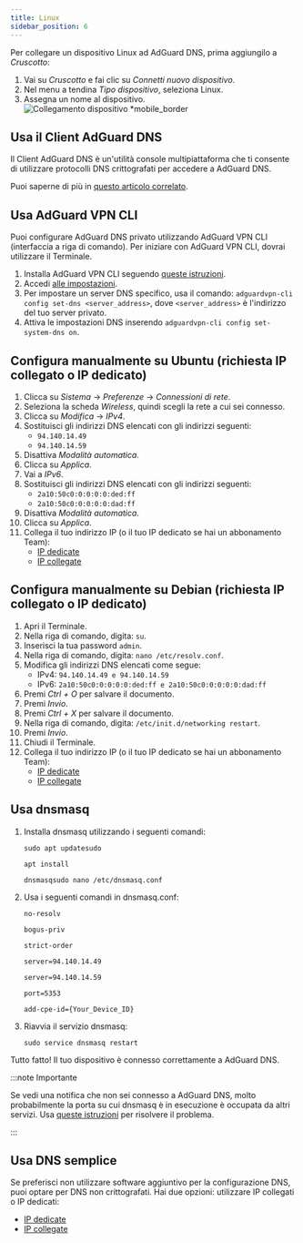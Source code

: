 ```yaml
---
title: Linux
sidebar_position: 6
---
```


Per collegare un dispositivo Linux ad AdGuard DNS, prima aggiungilo a _Cruscotto_:

1. Vai su _Cruscotto_ e fai clic su _Connetti nuovo dispositivo_.
2. Nel menu a tendina _Tipo dispositivo_, seleziona Linux.
3. Assegna un nome al dispositivo.
   ![Collegamento dispositivo \*mobile\_border](https://cdn.adtidy.org/content/kb/dns/private/new_dns/connect/choose_linux.png)

## Usa il Client AdGuard DNS

Il Client AdGuard DNS è un'utilità console multipiattaforma che ti consente di utilizzare protocolli DNS crittografati per accedere a AdGuard DNS.

Puoi saperne di più in [questo articolo correlato](/dns-client/overview/).

## Usa AdGuard VPN CLI

Puoi configurare AdGuard DNS privato utilizzando AdGuard VPN CLI (interfaccia a riga di comando). Per iniziare con AdGuard VPN CLI, dovrai utilizzare il Terminale.

1. Installa AdGuard VPN CLI seguendo [queste istruzioni](https://adguard-vpn.com/kb/adguard-vpn-for-linux/installation/).
2. Accedi [alle impostazioni](https://adguard-vpn.com/kb/adguard-vpn-for-linux/settings/).
3. Per impostare un server DNS specifico, usa il comando: `adguardvpn-cli config set-dns <server_address>`, dove `<server_address>` è l'indirizzo del tuo server privato.
4. Attiva le impostazioni DNS inserendo `adguardvpn-cli config set-system-dns on`.

## Configura manualmente su Ubuntu (richiesta IP collegato o IP dedicato)

1. Clicca su _Sistema_ → _Preferenze_ → _Connessioni di rete_.
2. Seleziona la scheda _Wireless_, quindi scegli la rete a cui sei connesso.
3. Clicca su _Modifica_ → _IPv4_.
4. Sostituisci gli indirizzi DNS elencati con gli indirizzi seguenti:
   - `94.140.14.49`
   - `94.140.14.59`
5. Disattiva _Modalità automatica_.
6. Clicca su _Applica_.
7. Vai a _IPv6_.
8. Sostituisci gli indirizzi DNS elencati con gli indirizzi seguenti:
   - `2a10:50c0:0:0:0:0:ded:ff`
   - `2a10:50c0:0:0:0:0:dad:ff`
9. Disattiva _Modalità automatica_.
10. Clicca su _Applica_.
11. Collega il tuo indirizzo IP (o il tuo IP dedicato se hai un abbonamento Team):
    - [IP dedicate](/private-dns/connect-devices/other-options/dedicated-ip.md)
    - [IP collegate](/private-dns/connect-devices/other-options/linked-ip.md)

## Configura manualmente su Debian (richiesta IP collegato o IP dedicato)

1. Apri il Terminale.
2. Nella riga di comando, digita: `su`.
3. Inserisci la tua password `admin`.
4. Nella riga di comando, digita: `nano /etc/resolv.conf`.
5. Modifica gli indirizzi DNS elencati come segue:
   - IPv4: `94.140.14.49 e 94.140.14.59`
   - IPv6: `2a10:50c0:0:0:0:0:ded:ff e 2a10:50c0:0:0:0:0:dad:ff`
6. Premi _Ctrl + O_ per salvare il documento.
7. Premi _Invio_.
8. Premi _Ctrl + X_ per salvare il documento.
9. Nella riga di comando, digita: `/etc/init.d/networking restart`.
10. Premi _Invio_.
11. Chiudi il Terminale.
12. Collega il tuo indirizzo IP (o il tuo IP dedicato se hai un abbonamento Team):
    - [IP dedicate](/private-dns/connect-devices/other-options/dedicated-ip.md)
    - [IP collegate](/private-dns/connect-devices/other-options/linked-ip.md)

## Usa dnsmasq

1. Installa dnsmasq utilizzando i seguenti comandi:

   `sudo apt updatesudo`

   `apt install`

   `dnsmasqsudo nano /etc/dnsmasq.conf`

2. Usa i seguenti comandi in dnsmasq.conf:

   `no-resolv`

   `bogus-priv`

   `strict-order`

   `server=94.140.14.49`

   `server=94.140.14.59`

   `port=5353`

   `add-cpe-id={Your_Device_ID}`

3. Riavvia il servizio dnsmasq:

   `sudo service dnsmasq restart`

Tutto fatto! Il tuo dispositivo è connesso correttamente a AdGuard DNS.

:::note Importante

Se vedi una notifica che non sei connesso a AdGuard DNS, molto probabilmente la porta su cui dnsmasq è in esecuzione è occupata da altri servizi. Usa [queste istruzioni](https://github.com/AdguardTeam/AdGuardHome/wiki/FAQ#bindinuse) per risolvere il problema.

:::

## Usa DNS semplice

Se preferisci non utilizzare software aggiuntivo per la configurazione DNS, puoi optare per DNS non crittografati. Hai due opzioni: utilizzare IP collegati o IP dedicati:

- [IP dedicate](/private-dns/connect-devices/other-options/dedicated-ip.md)
- [IP collegate](/private-dns/connect-devices/other-options/linked-ip.md)
